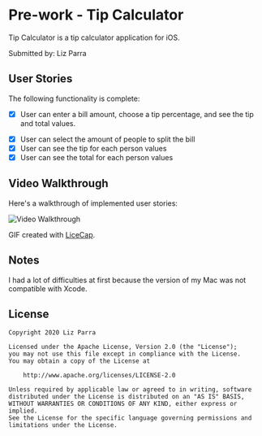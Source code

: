 # Pre-work - Tip Calculator

Tip Calculator is a tip calculator application for iOS.

Submitted by: Liz Parra

## User Stories

The following functionality is complete:

* [X] User can enter a bill amount, choose a tip percentage, and see the tip and total values.
- [X] User can select the amount of people to split the bill 
- [X] User can see the tip for each person values
- [X] User can see the total for each person values

## Video Walkthrough 

Here's a walkthrough of implemented user stories:

<img src='https://imgur.com/a/MmsOu3E' title='Video Walkthrough' width='' alt='Video Walkthrough' />

GIF created with [LiceCap](http://www.cockos.com/licecap/).

## Notes

I had a lot of difficulties at first because the version of my Mac was not compatible with Xcode.

## License

    Copyright 2020 Liz Parra

    Licensed under the Apache License, Version 2.0 (the "License");
    you may not use this file except in compliance with the License.
    You may obtain a copy of the License at

        http://www.apache.org/licenses/LICENSE-2.0

    Unless required by applicable law or agreed to in writing, software
    distributed under the License is distributed on an "AS IS" BASIS,
    WITHOUT WARRANTIES OR CONDITIONS OF ANY KIND, either express or implied.
    See the License for the specific language governing permissions and
    limitations under the License.

